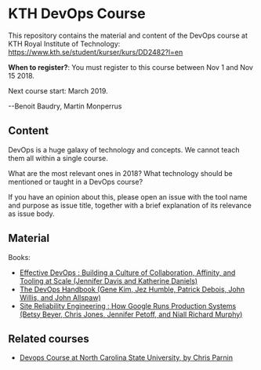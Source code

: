# KTH DevOps Course

This repository contains the material and content of the DevOps course at KTH Royal Institute of Technology: <https://www.kth.se/student/kurser/kurs/DD2482?l=en>

**When to register?**: You must register to this course between Nov 1 and Nov 15 2018.

Next course start: March 2019.

--Benoit Baudry, Martin Monperrus

## Content

DevOps is a huge galaxy of technology and concepts. We cannot teach them all within a single course.

What are the most relevant ones in 2018? What technology should be mentioned or taught in a DevOps course? 

If you have an opinion about this, please open an issue with the tool name and purpose as issue title, together with a brief explanation of its relevance as issue body.

## Material

Books:

* [Effective DevOps : Building a Culture of Collaboration, Affinity, and Tooling at Scale (Jennifer Davis and Katherine Daniels)](https://ebookcentral-proquest-com.focus.lib.kth.se/lib/kth/detail.action?docID=4537261)
* [The DevOps Handbook (Gene Kim, Jez Humble, Patrick Debois, John Willis, and John Allspaw)](https://ebookcentral-proquest-com.focus.lib.kth.se/lib/kth/detail.action?docID=4717635)
* [Site Reliability Engineering : How Google Runs Production Systems (Betsy Beyer, Chris Jones, Jennifer Petoff, and Niall Richard Murphy)](https://ebookcentral-proquest-com.focus.lib.kth.se/lib/kth/detail.action?docID=4543978)


## Related courses

* [Devops Course at North Carolina State University, by Chris Parnin](https://github.com/CSC-DevOps/Course)
